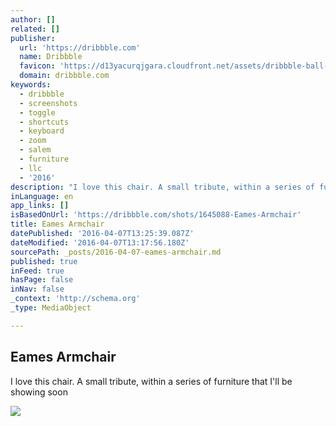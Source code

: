 ```yaml
---
author: []
related: []
publisher:
  url: 'https://dribbble.com'
  name: Dribbble
  favicon: 'https://d13yacurqjgara.cloudfront.net/assets/dribbble-ball-192-9146ab9e63dfabb4ffc276e015a4e5a6.png'
  domain: dribbble.com
keywords:
  - dribbble
  - screenshots
  - toggle
  - shortcuts
  - keyboard
  - zoom
  - salem
  - furniture
  - llc
  - '2016'
description: "I love this chair. A small tribute, within a series of furniture that I'll be showing soon"
inLanguage: en
app_links: []
isBasedOnUrl: 'https://dribbble.com/shots/1645088-Eames-Armchair'
title: Eames Armchair
datePublished: '2016-04-07T13:25:39.087Z'
dateModified: '2016-04-07T13:17:56.180Z'
sourcePath: _posts/2016-04-07-eames-armchair.md
published: true
inFeed: true
hasPage: false
inNav: false
_context: 'http://schema.org'
_type: MediaObject

---
```

<article style=""><h1>Eames Armchair</h1><p>I love this chair. A small tribute, within a series of furniture that I'll be showing soon</p><img src="https://d13yacurqjgara.cloudfront.net/users/29678/screenshots/1645088/chairshot.png" /></article>
